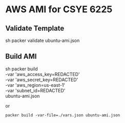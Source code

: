# AWS AMI for CSYE 6225

## Validate Template

sh
packer validate ubuntu-ami.json


## Build AMI

sh
packer build \
    -var 'aws_access_key=REDACTED' \
    -var 'aws_secret_key=REDACTED' \
    -var 'aws_region=us-east-1' \
    -var 'subnet_id=REDACTED' \
    ubuntu-ami.json


or 

```
packer build -var-file=./vars.json ubuntu-ami.json